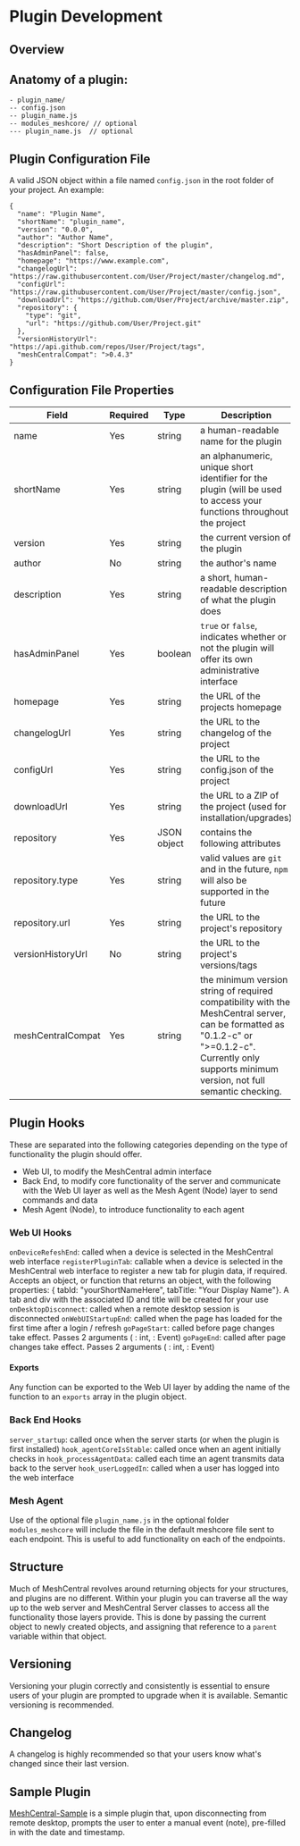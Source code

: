 # Plugin Development

## Overview

## Anatomy of a plugin:

    - plugin_name/
    -- config.json
    -- plugin_name.js
    -- modules_meshcore/ // optional
    --- plugin_name.js 	// optional

## Plugin Configuration File
A valid JSON object within a file named `config.json` in the root folder of your project. An example:

    {
      "name": "Plugin Name",
      "shortName": "plugin_name",
      "version": "0.0.0",
      "author": "Author Name",
      "description": "Short Description of the plugin",
      "hasAdminPanel": false,
      "homepage": "https://www.example.com",
      "changelogUrl": "https://raw.githubusercontent.com/User/Project/master/changelog.md",
      "configUrl": "https://raw.githubusercontent.com/User/Project/master/config.json",
      "downloadUrl": "https://github.com/User/Project/archive/master.zip",
      "repository": {
        "type": "git",
        "url": "https://github.com/User/Project.git"
      },
      "versionHistoryUrl": "https://api.github.com/repos/User/Project/tags",
      "meshCentralCompat": ">0.4.3"
    }
    
## Configuration File Properties
| Field | Required | Type | Description
|--|--|--|--|
| name | Yes | string | a human-readable name for the plugin
| shortName | Yes | string | an alphanumeric, unique short identifier for the plugin (will be used to access your functions throughout the project
| version | Yes | string | the current version of the plugin
| author | No | string | the author's name
| description | Yes | string | a short, human-readable description of what the plugin does
| hasAdminPanel | Yes | boolean | `true` or `false`, indicates whether or not the plugin will offer its own administrative interface
| homepage | Yes | string | the URL of the projects homepage
| changelogUrl | Yes | string | the URL to the changelog of the project
| configUrl | Yes | string | the URL to the config.json of the project
| downloadUrl | Yes | string | the URL to a ZIP of the project (used for installation/upgrades)
| repository | Yes | JSON object | contains the following attributes
| repository.type | Yes | string | valid values are `git` and in the future, `npm` will also be supported in the future
| repository.url | Yes | string | the URL to the project's repository
| versionHistoryUrl | No | string | the URL to the project's versions/tags
| meshCentralCompat | Yes | string | the minimum version string of required compatibility with the MeshCentral server, can be formatted as "0.1.2-c" or ">=0.1.2-c". Currently only supports minimum version, not full semantic checking.

## Plugin Hooks
These are separated into the following categories depending on the type of functionality the plugin should offer.

- Web UI, to modify the MeshCentral admin interface
- Back End, to modify core functionality of the server and communicate with the Web UI layer as well as the Mesh Agent (Node) layer to send commands and data
- Mesh Agent (Node), to introduce functionality to each agent

### Web UI Hooks
`onDeviceRefeshEnd`: called when a device is selected in the MeshCentral web interface
`registerPluginTab`: callable when a device is selected in the MeshCentral web interface to register a new tab for plugin data, if required. Accepts an object, or function that returns an object, with the following properties: { tabId: "yourShortNameHere", tabTitle: "Your Display Name"}. A tab and div with the associated ID and title will be created for your use
`onDesktopDisconnect`: called when a remote desktop session is disconnected
`onWebUIStartupEnd`: called when the page has loaded for the first time after a login / refresh
`goPageStart`: called before page changes take effect. Passes 2 arguments (<page number> : int, <event> : Event)
`goPageEnd`: called after page changes take effect. Passes 2 arguments (<page number> : int, <event> : Event)

#### Exports
Any function can be exported to the Web UI layer by adding the name of the function to an `exports` array in the plugin object.

### Back End Hooks
`server_startup`: called once when the server starts (or when the plugin is first installed)
`hook_agentCoreIsStable`: called once when an agent initially checks in
`hook_processAgentData`: called each time an agent transmits data back to the server
`hook_userLoggedIn`: called when a user has logged into the web interface

### Mesh Agent
Use of the optional file `plugin_name.js` in the optional folder `modules_meshcore` will include the file in the default meshcore file sent to each endpoint. This is useful to add functionality on each of the endpoints.

## Structure
Much of MeshCentral revolves around returning objects for your structures, and plugins are no different. Within your plugin you can traverse all the way up to the web server and MeshCentral Server classes to access all the functionality those layers provide. This is done by passing the current object to newly created objects, and assigning that reference to a `parent` variable within that object.


## Versioning
Versioning your plugin correctly and consistently is essential to ensure users of your plugin are prompted to upgrade when it is available. Semantic versioning is recommended.

## Changelog
A changelog is highly recommended so that your users know what's changed since their last version.

## Sample Plugin
[MeshCentral-Sample](https://github.com/ryanblenis/MeshCentral-Sample) is a simple plugin that, upon disconnecting from remote desktop, prompts the user to enter a manual event (note), pre-filled in with the date and timestamp.